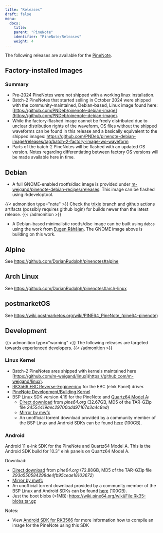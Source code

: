 ```yaml
---
title: "Releases"
draft: false
menu:
  docs:
    title:
    parent: "PineNote"
    identifier: "PineNote/Releases"
    weight: 4
---
```


The following releases are available for the [PineNote](/documentation/PineNote).

## Factory-installed Images

### Summary

* Pre-2024 PineNotes were not shipped with a working linux installation.
* Batch-2 PineNotes that started selling in October 2024 were shipped with the community-maintained, Debian-based, Linux image found here: [https://github.com/PNDeb/pinenote-debian-image](https://github.com/PNDeb/pinenote-debian-image).
* While the factory-flashed image cannot be freely distributed due to unclear distribution rights of the waveform, OS files without the shipped waveforms can be found in this release and a basically equivalent to the shipped images: https://github.com/PNDeb/pinenote-debian-image/releases/tag/batch-2-factory-image-wo-waveform
* Parts of the batch-2 PineNotes will be flashed with an updated OS version. Notes regarding differentiating between factory OS versions will be made available here in time.

## Debian

* A full GNOME-enabled rootfs/disc image is provided under [m-weigand/pinenote-debian-recipes/releases](https://github.com/m-weigand/pinenote-debian-recipes/releases). This image can be flashed using rkdeveloptool.

{{< admonition type="note" >}}
Check the [trixie](https://github.com/m-weigand/pinenote-debian-recipes/tree/trixie) branch and github actions artifacts (possibly requires github login) for builds newer than the latest release.
{{< /admonition >}}

* A Debian-based minimalistic rootfs/disc image can be built using `debos` using the work from  [Eugen Răhăian](https://salsa.debian.org/eugenrh). The GNOME image above is building on this work.

## Alpine

See https://github.com/DorianRudolph/pinenotes#alpine

## Arch Linux

See https://github.com/DorianRudolph/pinenotes#arch-linux

## postmarketOS

See https://wiki.postmarketos.org/wiki/PINE64_PineNote_(pine64-pinenote)

## Development

{{< admonition type="warning" >}}
The following releases are targeted towards experienced developers.
{{< /admonition >}}

### Linux Kernel

* Batch-2 PineNotes ares shipped with kernels maintained here [https://github.com/m-weigand/linux](https://github.com/m-weigand/linux).
* [RK3566 EBC Reverse-Engineering](/documentation/General/RK3566_EBC_reverse-engineering) for the EBC (eInk Panel) driver.
* [PineNote Development/Building Kernel](/documentation/PineNote/Development/Building_kernel)
* BSP Linux SDK version 4.19 for the PineNote and [Quartz64 Model A](/documentation/Quartz64):
  * [Direct download](https://files.pine64.org/SDK/Quartz64/QUARTZ64-model-A_BSP%20Linux.tar.gz) from _pine64.org_ (32.67GB, MD5 of the TAR-GZip file _24554419aec29700add97167a3a4c9ed_)
  * [Mirror by mwfc](https://tmp.mwfc.info/pinenote/QUARTZ64-model-A_BSP%20Linux.tar.gz)
  * An unofficial torrent download provided by a community member of the BSP Linux and Android SDKs can be found [here](https://cdn.discordapp.com/attachments/870707390998282292/907726420204208148/pinenote.torrent) (100GB).

### Android

Android 11 e-ink SDK for the PineNote and Quartz64 Model A. This is the Android SDK build for 10.3" eink panels on Quartz64 Model A.

Download:

* [Direct download](https://files.pine64.org/SDK/Quartz64/QUARTZ64-model-A_eink.android11_SDK.tar.gz) from _pine64.org_ (72.88GB, MD5 of the TAR-GZip file _293a550584298de4fb95ceae18103672_)
* [Mirror by mwfc](https://tmp.mwfc.info/pinenote/QUARTZ64-model-A_eink.android11_SDK.tar.gz)
* An unofficial torrent download provided by a community member of the BSP Linux and Android SDKs can be found [here](https://cdn.discordapp.com/attachments/870707390998282292/907726420204208148/pinenote.torrent) (100GB).
* Just the boot blobs (<1MB): https://wiki.pine64.org/wiki/File:Rk35-blobs.tar.gz

Notes:

* View [Android SDK for RK3566](/documentation/General/Android_SDK_for_RK3566) for more information how to compile an image for the PineNote using this SDK
